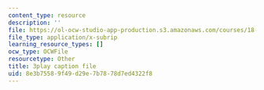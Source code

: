 ```yaml
---
content_type: resource
description: ''
file: https://ol-ocw-studio-app-production.s3.amazonaws.com/courses/18-01sc-single-variable-calculus-fall-2010/8e3b75589f49d29e7b7878d7ed4322f8_zUEuKrxgHws.srt
file_type: application/x-subrip
learning_resource_types: []
ocw_type: OCWFile
resourcetype: Other
title: 3play caption file
uid: 8e3b7558-9f49-d29e-7b78-78d7ed4322f8
---
```

